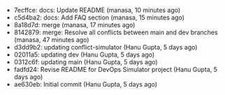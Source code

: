 - 7ecffce: docs: Update README (manasa, 10 minutes ago)
- c5d4ba2: docs: Add FAQ section (manasa, 15 minutes ago)
- 8a18d7d: merge (manasa, 17 minutes ago)
- 8142879: merge: Resolve all conflicts between main and dev branches (manasa, 47 minutes ago)
- d3dd9b2: updating conflict-simulator (Hanu Gupta, 5 days ago)
- 02011a5: updating dev (Hanu Gupta, 5 days ago)
- 0312c6f: updating main (Hanu Gupta, 5 days ago)
- fadfd24: Revise README for DevOps Simulator project (Hanu Gupta, 5 days ago)
- ae630eb: Initial commit (Hanu Gupta, 5 days ago)